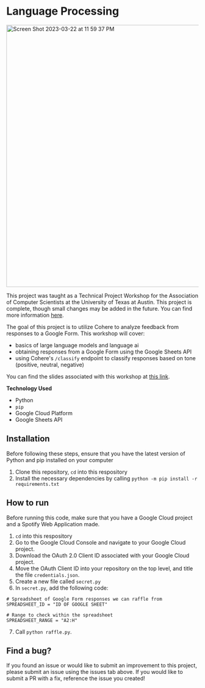 # Language Processing
<img width="687" alt="Screen Shot 2023-03-22 at 11 59 37 PM" src="https://user-images.githubusercontent.com/91110018/227107829-61dbe774-c069-4cbd-97fc-dd3eff3b8d84.png">

This project was taught as a Technical Project Workshop for the Association of Computer Scientists at the University of Texas at Austin. This project is complete, though small changes may be added in the future. You can find more information [here](https://github.com/UT-ABCS/tech-workshops).  <br />

The goal of this project is to utilize Cohere to analyze feedback from responses to a Google Form. This workshop will cover:
+ basics of large language models and language ai
+ obtaining responses from a Google Form using the Google Sheets API
+ using Cohere's `/classify` endpoint to classify responses based on tone (positive, neutral, negative)

You can find the slides associated with this workshop at [this link](https://docs.google.com/presentation/d/1RcOXf-TMwM2b20UtZxI6jGM_5t2eNn0DE_Yelm8flYg/edit?usp=sharing).  <br />
  
__Technology Used__
+ Python
+ `pip`
+ Google Cloud Platform
+ Google Sheets API

## Installation
Before following these steps, ensure that you have the latest version of Python and pip installed on your computer 
1. Clone this repository, `cd` into this respository
2. Install the necessary dependencies by calling `python -m pip install -r requirements.txt`

## How to run
Before running this code, make sure that you have a Google Cloud project and a Spotify Web Application made.
1. `cd` into this respository
2. Go to the Google Cloud Console and navigate to your Google Cloud project.
3. Download the OAuth 2.0 Client ID associated with your Google Cloud project.
4. Move the OAuth Client ID into your repository on the top level, and title the file `credentials.json`.
5. Create a new file called `secret.py`
6. In `secret.py`, add the following code:
```
# Spreadsheet of Google Form responses we can raffle from
SPREADSHEET_ID = "ID OF GOOGLE SHEET"

# Range to check within the spreadsheet
SPREADSHEET_RANGE = "A2:H"
```
7. Call `python raffle.py`.

## Find a bug?
If you found an issue or would like to submit an improvement to this project, please submit an issue using the issues tab above. If you would like to submit a PR with a fix, reference the issue you created!

<!-- 
https://developer.apple.com/forums/thread/673827
Run xcode-select --install if you're getting this error while installing Cohere
(note that fastavro is one of the required packages for Cohere):

kdunc@Kylans-MacBook-Pro language-processing-ws % python3.10 -m pip install fastavro
Collecting fastavro
  Downloading fastavro-1.8.4.tar.gz (971 kB)
     ━━━━━━━━━━━━━━━━━━━━━━━━━━━━━━━━━━━━━━━━ 971.4/971.4 kB 6.8 MB/s eta 0:00:00
  Installing build dependencies ... done
  Getting requirements to build wheel ... done
  Preparing metadata (pyproject.toml) ... done
Building wheels for collected packages: fastavro
  Building wheel for fastavro (pyproject.toml) ... error
  error: subprocess-exited-with-error
  
  × Building wheel for fastavro (pyproject.toml) did not run successfully.
  │ exit code: 1
  ╰─> [51 lines of output]
      running bdist_wheel
      running build
      running build_py
      creating build
      creating build/lib.macosx-12-arm64-cpython-310
      creating build/lib.macosx-12-arm64-cpython-310/fastavro
      copying fastavro/_schema_common.py -> build/lib.macosx-12-arm64-cpython-310/fastavro
      copying fastavro/_schema_py.py -> build/lib.macosx-12-arm64-cpython-310/fastavro
      copying fastavro/_logical_writers_py.py -> build/lib.macosx-12-arm64-cpython-310/fastavro
      copying fastavro/json_read.py -> build/lib.macosx-12-arm64-cpython-310/fastavro
      copying fastavro/write.py -> build/lib.macosx-12-arm64-cpython-310/fastavro
      copying fastavro/_write_common.py -> build/lib.macosx-12-arm64-cpython-310/fastavro
      copying fastavro/_write_py.py -> build/lib.macosx-12-arm64-cpython-310/fastavro
      copying fastavro/__init__.py -> build/lib.macosx-12-arm64-cpython-310/fastavro
      copying fastavro/_read_py.py -> build/lib.macosx-12-arm64-cpython-310/fastavro
      copying fastavro/types.py -> build/lib.macosx-12-arm64-cpython-310/fastavro
      copying fastavro/json_write.py -> build/lib.macosx-12-arm64-cpython-310/fastavro
      copying fastavro/_read_common.py -> build/lib.macosx-12-arm64-cpython-310/fastavro
      copying fastavro/_validate_common.py -> build/lib.macosx-12-arm64-cpython-310/fastavro
      copying fastavro/_logical_readers_py.py -> build/lib.macosx-12-arm64-cpython-310/fastavro
      copying fastavro/utils.py -> build/lib.macosx-12-arm64-cpython-310/fastavro
      copying fastavro/logical_writers.py -> build/lib.macosx-12-arm64-cpython-310/fastavro
      copying fastavro/_validation_py.py -> build/lib.macosx-12-arm64-cpython-310/fastavro
      copying fastavro/__main__.py -> build/lib.macosx-12-arm64-cpython-310/fastavro
      copying fastavro/logical_readers.py -> build/lib.macosx-12-arm64-cpython-310/fastavro
      copying fastavro/const.py -> build/lib.macosx-12-arm64-cpython-310/fastavro
      copying fastavro/schema.py -> build/lib.macosx-12-arm64-cpython-310/fastavro
      copying fastavro/read.py -> build/lib.macosx-12-arm64-cpython-310/fastavro
      copying fastavro/validation.py -> build/lib.macosx-12-arm64-cpython-310/fastavro
      creating build/lib.macosx-12-arm64-cpython-310/fastavro/io
      copying fastavro/io/binary_decoder.py -> build/lib.macosx-12-arm64-cpython-310/fastavro/io
      copying fastavro/io/__init__.py -> build/lib.macosx-12-arm64-cpython-310/fastavro/io
      copying fastavro/io/binary_encoder.py -> build/lib.macosx-12-arm64-cpython-310/fastavro/io
      copying fastavro/io/parser.py -> build/lib.macosx-12-arm64-cpython-310/fastavro/io
      copying fastavro/io/symbols.py -> build/lib.macosx-12-arm64-cpython-310/fastavro/io
      copying fastavro/io/json_encoder.py -> build/lib.macosx-12-arm64-cpython-310/fastavro/io
      copying fastavro/io/json_decoder.py -> build/lib.macosx-12-arm64-cpython-310/fastavro/io
      creating build/lib.macosx-12-arm64-cpython-310/fastavro/repository
      copying fastavro/repository/__init__.py -> build/lib.macosx-12-arm64-cpython-310/fastavro/repository
      copying fastavro/repository/flat_dict.py -> build/lib.macosx-12-arm64-cpython-310/fastavro/repository
      copying fastavro/repository/base.py -> build/lib.macosx-12-arm64-cpython-310/fastavro/repository
      copying fastavro/py.typed -> build/lib.macosx-12-arm64-cpython-310/fastavro
      running build_ext
      Compiling fastavro/_read.pyx because it changed.
      [1/1] Cythonizing fastavro/_read.pyx
      building 'fastavro._read' extension
      creating build/temp.macosx-12-arm64-cpython-310
      creating build/temp.macosx-12-arm64-cpython-310/fastavro
      clang -Wno-unused-result -Wsign-compare -Wunreachable-code -fno-common -dynamic -DNDEBUG -g -fwrapv -O3 -Wall -I/opt/homebrew/opt/python@3.10/Frameworks/Python.framework/Versions/3.10/include/python3.10 -c fastavro/_read.c -o build/temp.macosx-12-arm64-cpython-310/fastavro/_read.o
      xcrun: error: invalid active developer path (/Library/Developer/CommandLineTools), missing xcrun at: /Library/Developer/CommandLineTools/usr/bin/xcrun
      error: command '/usr/bin/clang' failed with exit code 1
      [end of output]
  
  note: This error originates from a subprocess, and is likely not a problem with pip.
  ERROR: Failed building wheel for fastavro
Failed to build fastavro
ERROR: Could not build wheels for fastavro, which is required to install pyproject.toml-based projects 
-->
